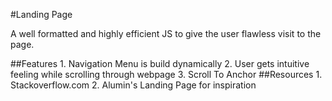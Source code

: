 #Landing Page

A well formatted and highly efficient JS to give the user flawless visit to the page.

##Features 
    1. Navigation Menu is build dynamically
    2. User gets intuitive feeling while scrolling through webpage
    3. Scroll To Anchor
##Resources
    1. Stackoverflow.com
    2. Alumin's Landing Page for inspiration
    
